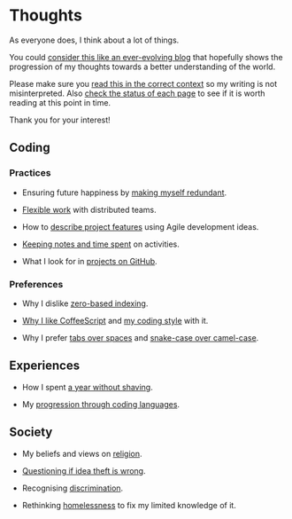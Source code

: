 # Thoughts

As everyone does, I think about a lot of things.

You could
[consider this like an ever-evolving blog](./on/why_not_a_blog/)
that hopefully shows the progression of my thoughts towards a better
understanding of the world.

Please make sure you [read this in the correct context](./on/context/)
so my writing is not misinterpreted.
Also [check the status of each page](./on/status/) to see if it is worth
reading at this point in time.

Thank you for your interest!


## Coding

### Practices

- Ensuring future happiness by
  [making myself redundant](./on/making_myself_redundant/).

- [Flexible work](./on/flexible_work/) with distributed teams.

- How to [describe project features](./on/describing_projects/) using
  Agile development ideas.

- [Keeping notes and time spent](./on/logging_life/) on activities.

- What I look for in [projects on GitHub](./on/coding_on_GitHub/).


### Preferences

- Why I dislike [zero-based indexing](./on/zero-based_index/).

- [Why I like CoffeeScript](./on/why_CoffeeScript/)
  and [my coding style](./on/CoffeeScript_style/) with it.

- Why I prefer [tabs over spaces](./on/tabs_vs_spaces/)
  and [snake-case over camel-case](./on/snake_vs_camel_case/).


## Experiences

- How I spent [a year without shaving](./on/year-beard/).

- My [progression through coding languages](./on/my/coding_evolution/).


## Society

- My beliefs and views on [religion](./on/religion/).

- [Questioning if idea theft is wrong](./on/is_idea_theft_wrong/).

- Recognising [discrimination](./on/discrimination/).

- Rethinking [homelessness](./on/homelessness/) to fix my limited
  knowledge of it.
